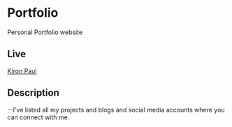 # Portfolio

<p>Personal Portfolio website</p>


## Live

[Kiron Paul](https://paul889-portfolio.netlify.app/)

## Description

--I've listed all my projects and blogs and social media accounts where you can connect with me.
